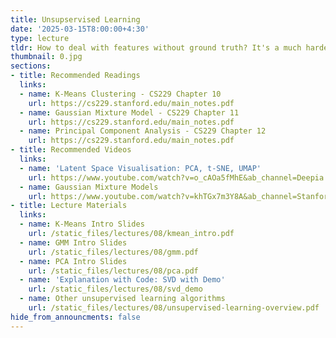 ```yaml
---
title: Unsupservised Learning
date: '2025-03-15T8:00:00+4:30'
type: lecture
tldr: How to deal with features without ground truth? It's a much harder problem.
thumbnail: 0.jpg
sections:
- title: Recommended Readings
  links:
  - name: K-Means Clustering - CS229 Chapter 10
    url: https://cs229.stanford.edu/main_notes.pdf
  - name: Gaussian Mixture Model - CS229 Chapter 11
    url: https://cs229.stanford.edu/main_notes.pdf
  - name: Principal Component Analysis - CS229 Chapter 12
    url: https://cs229.stanford.edu/main_notes.pdf
- title: Recommended Videos
  links:
  - name: 'Latent Space Visualisation: PCA, t-SNE, UMAP'
    url: https://www.youtube.com/watch?v=o_cAOa5fMhE&ab_channel=Deepia
  - name: Gaussian Mixture Models
    url: https://www.youtube.com/watch?v=khTGx7m3Y8A&ab_channel=StanfordOnline
- title: Lecture Materials
  links:
  - name: K-Means Intro Slides
    url: /static_files/lectures/08/kmean_intro.pdf
  - name: GMM Intro Slides
    url: /static_files/lectures/08/gmm.pdf
  - name: PCA Intro Slides
    url: /static_files/lectures/08/pca.pdf
  - name: 'Explanation with Code: SVD with Demo'
    url: /static_files/lectures/08/svd_demo
  - name: Other unsupervised learning algorithms
    url: /static_files/lectures/08/unsupervised-learning-overview.pdf
hide_from_announcments: false
---
```

